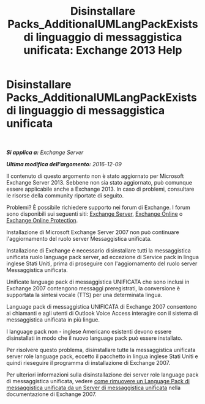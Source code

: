 ﻿---
title: 'Disinstallare Packs_AdditionalUMLangPackExists di linguaggio di messaggistica unificata: Exchange 2013 Help'
TOCTitle: Disinstallare Packs_AdditionalUMLangPackExists di linguaggio di messaggistica unificata
ms:assetid: 3a7e2621-0553-44f5-8029-c72fea25af3c
ms:mtpsurl: https://technet.microsoft.com/it-it/library/ms.exch.setupreadiness.additionalumlangpackexists(v=EXCHG.150)
ms:contentKeyID: 50480372
ms.date: 05/22/2018
mtps_version: v=EXCHG.150
ms.translationtype: MT
---

# Disinstallare Packs\_AdditionalUMLangPackExists di linguaggio di messaggistica unificata

 

_**Si applica a:** Exchange Server_

_**Ultima modifica dell'argomento:** 2016-12-09_

Il contenuto di questo argomento non è stato aggiornato per Microsoft Exchange Server 2013. Sebbene non sia stato aggiornato, può comunque essere applicabile anche a Exchange 2013. In caso di problemi, consultare le risorse della community riportate di seguito.

Problemi? È possibile richiedere supporto nei forum di Exchange. I forum sono disponibili sui seguenti siti: [Exchange Server](https://go.microsoft.com/fwlink/p/?linkid=60612), [Exchange Online](https://go.microsoft.com/fwlink/p/?linkid=267542) o [Exchange Online Protection](https://go.microsoft.com/fwlink/p/?linkid=285351).

Installazione di Microsoft Exchange Server 2007 non può continuare l'aggiornamento del ruolo server Messaggistica unificata.

Installazione di Exchange è necessario disinstallare tutti la messaggistica unificata ruolo language pack server, ad eccezione di Service pack in lingua inglese Stati Uniti, prima di proseguire con l'aggiornamento del ruolo server Messaggistica unificata.

Unificate language pack di messaggistica UNIFICATA che sono inclusi in Exchange 2007 contengono messaggi preregistrati, la conversione è supportata la sintesi vocale (TTS) per una determinata lingua.

Language pack di messaggistica UNIFICATA di Exchange 2007 consentono ai chiamanti e agli utenti di Outlook Voice Access interagire con il sistema di messaggistica unificata in più lingue.

I language pack non - inglese Americano esistenti devono essere disinstallati in modo che il nuovo language pack può essere installato.

Per risolvere questo problema, disinstallare tutte la messaggistica unificata server role language pack, eccetto il pacchetto in lingua inglese Stati Uniti e quindi rieseguire il programma di installazione di Exchange 2007.

Per ulteriori informazioni sulla disinstallazione dei server role language pack di messaggistica unificata, vedere [come rimuovere un Language Pack di messaggistica unificata da un Server di messaggistica unificata](https://go.microsoft.com/fwlink/?linkid=85973) nella documentazione di Exchange 2007.

